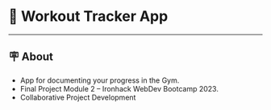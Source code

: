# 📱 Workout Tracker App
---

## 🪧 About
* App for documenting your progress in the Gym. 
* Final Project Module 2 – Ironhack WebDev Bootcamp 2023.
* Collaborative Project Development